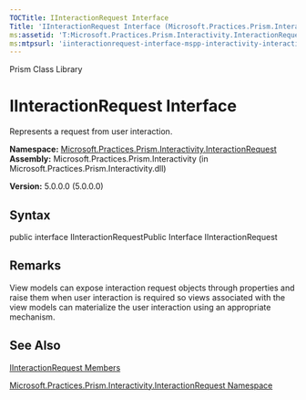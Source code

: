 ```yaml
---
TOCTitle: IInteractionRequest Interface
Title: 'IInteractionRequest Interface (Microsoft.Practices.Prism.Interactivity.InteractionRequest)'
ms:assetid: 'T:Microsoft.Practices.Prism.Interactivity.InteractionRequest.IInteractionRequest'
ms:mtpsurl: 'iinteractionrequest-interface-mspp-interactivity-interactionrequest.md'
---
```


Prism Class Library

IInteractionRequest Interface
=============================

Represents a request from user interaction.

**Namespace:** [Microsoft.Practices.Prism.Interactivity.InteractionRequest](https://msdn.microsoft.com/library/microsoft.practices.prism.interactivity.interactionrequest)
**Assembly:** Microsoft.Practices.Prism.Interactivity (in Microsoft.Practices.Prism.Interactivity.dll)

**Version:** 5.0.0.0 (5.0.0.0)

## Syntax


public interface IInteractionRequestPublic Interface IInteractionRequest

Remarks
-------

 View models can expose interaction request objects through properties and raise them when user interaction is required so views associated with the view models can materialize the user interaction using an appropriate mechanism.

See Also
--------


[IInteractionRequest Members](https://msdn.microsoft.com/allmembers.t:microsoft.practices.prism.interactivity.interactionrequest.iinteractionrequest)

[Microsoft.Practices.Prism.Interactivity.InteractionRequest Namespace](https://msdn.microsoft.com/library/microsoft.practices.prism.interactivity.interactionrequest)
